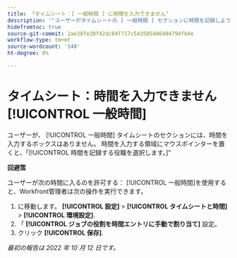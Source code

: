 ```yaml
---
title: 「タイムシート：[ 一般時間 ] に時間を入力できません"
description: '"ユーザーがタイムシートの [ 一般時間 ] セクションに時間を記録しようとした場合、時間を入力するボックスはありません。 時間を入力する領域にカーソルを合わせると、「Select a job title to log hours」というメッセージが表示されます。'
hidefromtoc: true
source-git-commit: 2ae28fe20f42dc04f717c543505486404794fb4e
workflow-type: tm+mt
source-wordcount: '149'
ht-degree: 0%

---
```



# タイムシート：時間を入力できません [!UICONTROL 一般時間]

ユーザーが、 [!UICONTROL 一般時間] タイムシートのセクションには、時間を入力するボックスはありません。 時間を入力する領域にマウスポインターを置くと、「[!UICONTROL 時間を記録する役職を選択します。]&quot;

**回避策**

ユーザーが次の時間に入るのを許可する： [!UICONTROL 一般時間]を使用すると、Workfront管理者は次の操作を実行できます。

1. に移動します。 **[!UICONTROL 設定]** > **[!UICONTROL タイムシートと時間]** > **[!UICONTROL 環境設定]**.
1. 「 **[!UICONTROL ジョブの役割を時間エントリに手動で割り当て]** 設定。
1. クリック **[!UICONTROL 保存]**.

_最初の報告は 2022 年 10 月 12 日です。_

